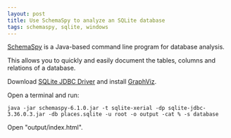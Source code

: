 ```yaml
---
layout: post
title: Use SchemaSpy to analyze an SQLite database
tags: schemaspy, sqlite, windows
---
```


[SchemaSpy](https://schemaspy.org/) is a Java-based command line program for database analysis. 

This allows you to quickly and easily document the tables, columns and relations of a database.

Download [SQLite JDBC Driver](https://github.com/xerial/sqlite-jdbc/releases/tag/3.36.0.3) and install [GraphViz](https://graphviz.gitlab.io/download/#windows).

Open a terminal and run:

```
java -jar schemaspy-6.1.0.jar -t sqlite-xerial -dp sqlite-jdbc-3.36.0.3.jar -db places.sqlite -u root -o output -cat % -s database
```

Open "output/index.html".
